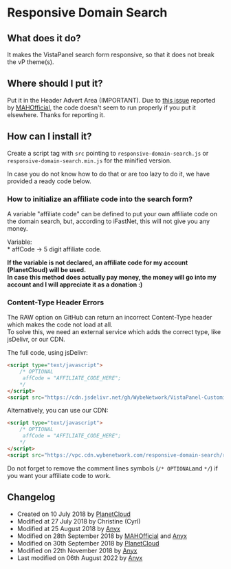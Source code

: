 # Responsive Domain Search  

## What does it do?  
It makes the VistaPanel search form responsive, so that it does not break the vP theme(s).

## Where should I put it?  
Put it in the Header Advert Area (IMPORTANT). 
Due to [this issue](https://github.com/VPTOfficial/VistaPanel-Customizations/issues/4) reported by [MAHOfficial](https://github.com/mahofficial), the code doesn't seem to run properly if you put it elsewhere. Thanks for reporting it.  

## How can I install it?   
Create a script tag with `src` pointing to `responsive-domain-search.js` or `responsive-domain-search.min.js` for the minified version.  

In case you do not know how to do that or are too lazy to do it, we have provided a ready code below.

### How to initialize an affiliate code into the search form?   
A variable "affiliate code" can be defined to put your own affiliate code on the domain search, but, according to iFastNet, this will not give you any money.  

Variable:   
	* affCode -> 5 digit affiliate code.  

**If the variable is not declared, an affiliate code for my account (PlanetCloud) will be used.**  
**In case this method does actually pay money, the money will go into my account and I will appreciate it as a donation :)**  

###  Content-Type Header Errors
The RAW option on GitHub can return an incorrect Content-Type header which makes the code not load at all.  
To solve this, we need an external service which adds the correct type, like jsDelivr, or our CDN.

The full code, using jsDelivr:
```html
<script type="text/javascript">
	/* OPTIONAL
	 affCode = "AFFILIATE_CODE_HERE";
	*/
</script>
<script src="https://cdn.jsdelivr.net/gh/WybeNetwork/VistaPanel-Customizations@2.0.0/responsive-domain-search/responsive-domain-search.js" type="text/javascript"></script>
```
Alternatively, you can use our CDN:
```html
<script type="text/javascript">
	/* OPTIONAL
	 affCode = "AFFILIATE_CODE_HERE";
	*/
</script>
<script src="https://vpc.cdn.wybenetwork.com/responsive-domain-search/responsive-domain-search.js" type="text/javascript"></script>
```
Do not forget to remove the comment lines symbols (``/* OPTIONAL``and ``*/``) if you want your affiliate code to work.
## Changelog
* Created on 10 July 2018 by [PlanetCloud](https://github.com/PlanetTheCloud)  
* Modified at 27 July 2018 by Christine (Cyrl)  
* Modified at 25 August 2018 by [Anyx](https://github.com/4yx)
* Modified on 28th September 2018 by [MAHOfficial](https://github.com/mahofficial) and [Anyx](https://github.com/4yx)
* Modified on 30th September 2018 by [PlanetCloud](https://github.com/PlanetTheCloud)  
* Modified on 22th November 2018 by [Anyx](https://github.com/4yx)
* Last modified on 06th August 2022 by [Anyx](https://github.com/4yx)
